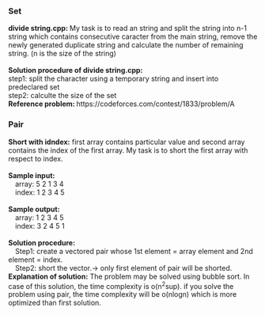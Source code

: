 <h3>Set</h3>
<b>divide string.cpp: </b>My task is to read an string and split the string into n-1 string which contains consecutive caracter from the main string, remove the newly generated duplicate string and calculate the number of remaining string. (n is the size of the string) <br><br>
<b>Solution procedure of divide string.cpp: </b><br>
step1: split the character using a temporary string and insert into predeclared set<br>
step2: calculte the size of the set<br>
<b>Reference problem: </b>https://codeforces.com/contest/1833/problem/A
<h3>Pair</h3>
<b>Short with idndex:</b> first array contains particular value and second array contains the index of the first array. My task is to short the first array with respect to index.<br><br>
<b>Sample input:</b><br>
&emsp;array: 5 2 1 3 4<br>
&emsp;index: 1 2 3 4 5<br><br>
<b>Sample output:</b><br>
&emsp;array: 1 2 3 4 5<br>
&emsp;index: 3 2 4 5 1<br><br>
<b>Solution procedure:</b><br>
&emsp;Step1: create a vectored pair whose 1st element = array element and 2nd element = index.<br>
&emsp;Step2: short the vector.-> only first element of pair will be shorted.<br>
<b>Explanation of solution:</b> The problem may be solved using bubble sort. In case of this solution, the time complexity is o(n<sup>2</sup>sup). if you solve the problem using pair, the time complexity will be o(nlogn) which is more optimized than first solution.
